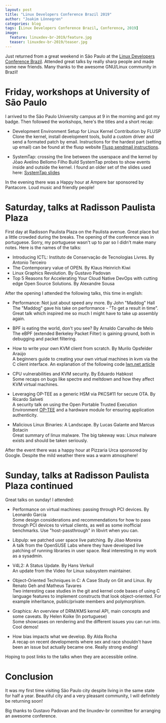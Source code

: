 ```yaml
---
layout: post
title: "Linux Developers Conference Brazil 2019"
author: "Joakim Lönnegren"
categories: blog
tags: [Linux Developers Conference Brazil, Conference, 2019]
image:
  feature: linuxdev-br-2019/feature.jpg
  teaser: linuxdev-br-2019/teaser.jpg
---
```

Just returned from a great weekend in São Paulo at the [Linux Developers Conference Brazil](https://linuxdev-br.net/ "Linux Developers Conference Brazil"). Attended great talks by really sharp people and made some new friends. Many thanks to the awesome GNU/Linux community in Brazil!

# Friday, workshops at University of São Paulo
I arrived to the São Paulo University campus at 9 in the morning and got my badge. Then followed the workshops, here's the titles and a short recap:

- Development Environment Setup for Linux Kernel Contribution by FLUSP
Clone the kernel, install development tools, build a custom driver and send a formated patch by email. Instructions for the hardest part (setting up email) can be found at the flusp website [Flusp sendmail instructions](https://flusp.ime.usp.br/git/2019/02/15/sending-patches-by-email-with-git/).

- SystemTap: crossing the line between the userspace and the kernel by Jõao Avelino Bellomo Filho
Build SystemTap probes to show events inside and outside the kernel. I found an older set of the slides used here: [SystemTap slides](https://www.slideshare.net/tchelinux/introduo-ao-systemtap-joo-avelino-bellomo-filho-tchelinux-caxias-2018)

In the evening there was a Happy hour at Ampere bar sponsored by Pantacore. Loud music and friendly people!

# Saturday, talks at Radisson Paulista Plaza
First day at Radisson Paulista Plaza on the Paulista avenue. Great place but a little crowded during the breaks. The opening of the conference was in portuguese. Sorry, my portuguese wasn't up to par so I didn't make many notes. Here is the names of the talks:

- Introducing ICTL: Instituto de Conservação de Tecnologias Livres. By Antonio Terceiro
- The Contemporary value of OPEN. By Klaus Heinrich Kiwi 
- Linux Graphics Revolution. By Gustavo Padovan
- Top 5 Reasons for Accelerating Your Cloud Native DevOps with cutting edge Open Source Solutions. By Alexandre Sousa

After the opening I attended the following talks, this time in english:

- Performance: Not just about speed any more. By John "Maddog" Hall  
The "Maddog" gave his take on performance - "To get a result in time". Great talk which inspired me so much I might have to take up assembly again.

- BPF is eating the world, don't you see? By Arnaldo Carvalho de Melo  
The eBPF (extended Berkeley Packet Filter) is gaining ground, both in debugging and packet filtering. 

- How to write your own KVM client from scratch. By Murilo Opsfelder Araújo  
A beginners guide to creating your own virtual machines in kvm via the C client interface. An explanation of the following code [lwn.net article](https://lwn.net/Articles/658512/ "lwn.net/Articles/658512")

- CPU vulnerabilities and KVM security. By Eduardo Habkost  
Some recaps on bugs like spectre and meltdown and how they affect KVM virtual machines.

- Leveraging OP-TEE as a generic HSM via PKCS#11 for secure OTA. By Ricardo Salveti  
A security talk on using the Open Portable Trusted Execution Environment [OP-TEE](https://www.op-tee.org/) and a hardware module for ensuring application authenticity. 

- Malicious Linux Binaries: A Landscape. By Lucas Galante and Marcus Botacin  
Great summary of linux malware. The big takeway was: Linux malware exists and should be taken seriously.

After the event there was a happy hour at Pizzaria Urca sponsored by Google. Despite the mild weather there was a warm atmosphere!

# Sunday, talks at Radisson Paulista Plaza continued
Great talks on sunday! I attended:

- Performance on virtual machines: passing through PCI devices. By Leonardo Garcia  
Some design considerations and recommendations for how to pass through PCI devices to virtual clients, as well as some inofficial benchmarks. Use "host-passthrough" in libvirt when you can.

- Libpulp: we patched user space live patching. By Jõao Moreira  
A talk from the OpenSUSE Labs where they have developed live patching of running libraries in user space. Real interesting in my work as a sysadmin.

- V4L2: A Status Update. By Hans Verkuil  
An update from the Video for Linux subsystem maintainer.

- Object-Oriented Techniques in C: A Case Study on Git and Linux. By Renato Geh and Matheus Tavares  
Two interesting case studies in the git and kernel code bases of using C language features to implement constructs that look object-oriented. For example inheritance, public/private members and polymorphism.

- Graphics: An overview of DRM/KMS kernel API, main concepts and some caveats. By Helen Koike (In portuguese)  
Some showcases on rendering and the different issues you can run into. Cool demos!

- How bias impacts what we develop. By Alda Rocha  
A recap on recent developments where sex and race shouldn't have been an issue but actually became one. Really strong ending!

Hoping to post links to the talks when they are accessible online.

# Conclusion
It was my first time visiting São Paulo city despite living in the same state for half a year. Beautiful city and a very pleasant community, I will definitely be returning soon!

Big thanks to Gustavo Padovan and the linuxdev-br committee for arranging an awesome conference.
